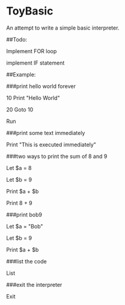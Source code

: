 # ToyBasic

An attempt to write a simple basic interpreter.

##Todo:

Implement FOR loop

implement IF statement

##Example:

###print hello world forever

10 Print "Hello World"

20 Goto 10

Run

###print some text immediately

Print "This is executed immediately"

###two ways to print the sum of 8 and 9

Let $a = 8

Let $b = 9

Print $a + $b

Print 8 + 9

###print bob9

Let $a = "Bob"

Let $b = 9

Print $a + $b

###list the code

List

###exit the interpreter

Exit
